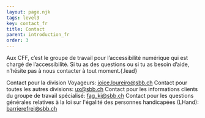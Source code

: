 ```yaml
---
layout: page.njk
tags: level3
key: contact_fr
title: Contact
parent: introduction_fr
order: 3
---
```


Aux CFF, c’est le groupe de travail pour l’accessibilité numérique qui est chargé de l’accessibilité. Si tu as des questions ou si tu as besoin d’aide, n’hésite pas à nous contacter à tout moment.{.lead}

Contact pour la division Voyageurs:  <sbb-link variant="inline" type="button" href="mailto:joice.loureiro@sbb.ch">joice.loureiro@sbb.ch</sbb-link>
Contact pour toutes les autres divisions: <sbb-link variant="inline" type="button" href="mailto:ux@sbb.ch">ux@sbb.ch</sbb-link> 
Contact pour les informations clients du groupe de travail spécialisé: <sbb-link variant="inline" type="button" href="mailto:fag_ki@sbb.ch">fag_ki@sbb.ch</sbb-link>
Contact pour les questions générales relatives à la loi sur l'égalité des personnes handicapées (LHand): <sbb-link variant="inline" type="button" href="mailto:barrierefrei@sbb.ch">barrierefrei@sbb.ch</sbb-link>